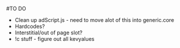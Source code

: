 #TO DO

- Clean up adScript.js - need to move alot of this into generic.core
- Hardcodes?
- Interstitial/out of page slot?
- !c stuff - figure out all kevyalues